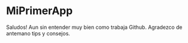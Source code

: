 # MiPrimerApp
Saludos! Aun sin entender muy bien como trabaja Github. Agradezco de antemano tips y consejos.
